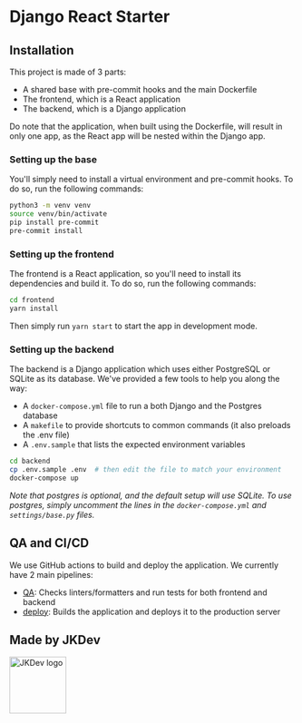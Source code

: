 # Django React Starter

## Installation

This project is made of 3 parts:

- A shared base with pre-commit hooks and the main Dockerfile
- The frontend, which is a React application
- The backend, which is a Django application

Do note that the application, when built using the Dockerfile,
will result in only one app, as the React app will be nested
within the Django app.

### Setting up the base

You'll simply need to install a virtual environment and pre-commit
hooks. To do so, run the following commands:

```bash
python3 -m venv venv
source venv/bin/activate
pip install pre-commit
pre-commit install
```

### Setting up the frontend
The frontend is a React application, so you'll need to install
its dependencies and build it. To do so, run the following commands:

```bash
cd frontend
yarn install
```

Then simply run `yarn start` to start the app in development mode.

### Setting up the backend

The backend is a Django application which uses either PostgreSQL or SQLite as its
database. We've provided a few tools to help you along the way:
- A `docker-compose.yml` file to run a both Django and the Postgres database
- A `makefile` to provide shortcuts to common commands (it also preloads the .env file)
- A `.env.sample` that lists the expected environment variables

```bash
cd backend
cp .env.sample .env  # then edit the file to match your environment
docker-compose up
```

_Note that postgres is optional, and the default setup will use SQLite.
To use postgres, simply uncomment the lines in the `docker-compose.yml` and `settings/base.py` files._


## QA and CI/CD
We use GitHub actions to build and deploy the application. We currently have 2 main pipelines:
- [QA](.github/workflows/qa.yml): Checks linters/formatters and run tests for both frontend and backend
- [deploy](.github/workflows/deploy.yml): Builds the application and deploys it to the production server

## Made by JKDev

<img alt="JKDev logo" src="https://jordan-kowal.github.io/assets/jkdev/logo.png" width="100" />
